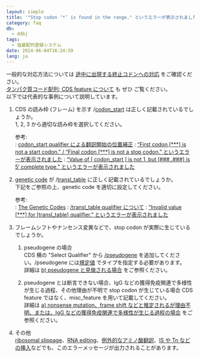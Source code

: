 ```yaml
---
layout: simple
title: '"Stop codon ‘*’ is found in the range." というエラーが表示されました'
category: faq
db:
  - ddbj
tags: 
  - 塩基配列登録システム
date: 2014-06-04T16:24:59
lang: ja
---
```


一般的な対応方法については [途中に出現する終止コドンへの対応](/ddbj/cds.html#stop) をご確認ください。  
[タンパク質コード配列; CDS feature について](/ddbj/cds.html) も ぜひ ご覧ください。  
以下では代表的な事例について説明しています。

1. CDS の読み枠 (フレーム) を示す /[codon\_start](/ddbj/qualifiers.html#codon_start) は正しく記載されているでしょうか。  
1, 2, 3 から適切な読み枠を選択してください。

    参考:  
: [codon\_start qualifier
    による翻訳開始の位置補正](/ddbj/cds.html#frame "/sub/cds.html#frame")
: [“First codon \[\*\*\*\] is not a start codon.” / “Final codon
    \[\*\*\*\] is not a stop codon.”
    というエラーが表示されました](/faq/ja/how-to-fix-error-msg-first-codon.html)
: [“Value of \[ codon\_start \] is not 1, but \[\#\#\#..\#\#\#\] is 5′
    complete type.”
    というエラーが表示されました](/faq/ja/how-to-fix-error-msg-codon-start.html)

1. [genetic code](/ddbj/geneticcode.html) が
/[transl\_table](/ddbj/qualifiers.html#transl_table) に正しく記載されているでしょうか。  
下記をご参照の上、genetic code を適切に設定してください。

    参考:  
: [The Genetic Codes](/ddbj/geneticcode-e.html)
: [/transl\_table qualifier について](/ddbj/qualifiers.html#transl_table)
: [“Invalid value \[\*\*\*\] for \[transl\_table\] qualifier.”
    というエラーが表示されました](/faq/ja/how-to-fix-error-msg-transl-table.html)

1. フレームシフトやナンセンス変異などで、stop codon が実際に生じているでしょうか。  
    1. pseudogene の場合  
    CDS 横の "Select Qualifier" から [/pseudogene](/ddbj/qualifiers.html#pseudogene) を追加してください。/pseudogene には[規定値](/ddbj/qualifiers.html#pseudogene) でタイプを指定する必要があります。  
    詳細は [b) pseudogene と見做される場合](/ddbj/cds.html#stop_b) をご参照ください。

    1. pseudogene とは断言できない場合、IgG などの獲得免疫関連で多様性が生じる過程、その他理由が不明で stop codon が生じている場合 
    CDS feature ではなく、misc\_feature を用いて記載してください。  
詳細は [a) nonsense mutation、frame shift などと推定されるが理由不明、または、IgG
などの獲得免疫関連で多様性が生じる過程の場合](/ddbj/cds.html#stop_a)
をご参照ください。

1. その他    
[ribosomal slippage](/ddbj/cds.html#stop_d)、[RNA
editing](/ddbj/cds.html#stop_e)、[例外的なアミノ酸翻訳](/ddbj/cds.html#stop_f)、[IS
や Tn などの挿入](/ddbj/cds.html#stop_g)などでも、このエラーメッセージが出力されることがあります。
